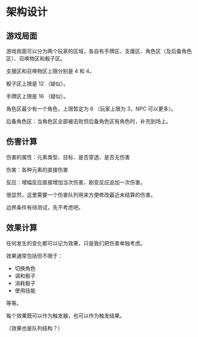 # 架构设计

## 游戏局面

游戏局面可以分为两个玩家的区域，各自有手牌区、支援区、角色区（及后备角色区）、召唤物区和骰子区。

支援区和召唤物区上限分别是 4 和 4。

骰子区上限是 12 （疑似）。

手牌区上限是 16 （疑似）。

角色区最少有一个角色，上限暂定为 6 （玩家上限为 3，NPC 可以更多）。

后备角色区：当角色区全部被击败但后备角色区有角色时，补充到场上。

## 伤害计算

伤害的属性：元素类型、目标、是否穿透、是否无伤害

伤害：各种元素的直接伤害

反应：增幅反应直接增加当次伤害，剧变反应追加一次伤害。

很显然，这里需要一个伤害队列用来方便修改最近未结算的伤害。

边界条件有待测试，先不考虑吧。

## 效果计算

任何发生的变化都可以记为效果，只是我们把伤害单独考虑。

效果通常包括但不限于：
- 切换角色
- 调和骰子
- 消耗骰子
- 使用技能

等等。

每个效果既可以作为触发器，也可以作为触发结果。

（效果也是队列结构？）
